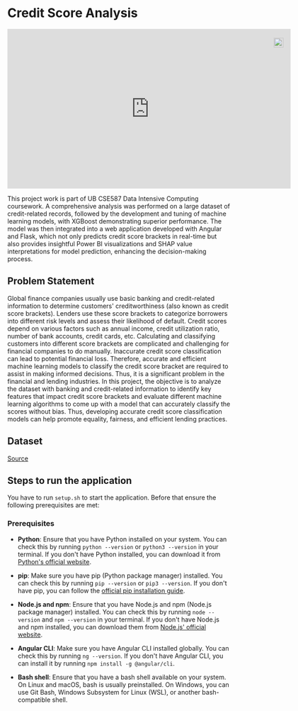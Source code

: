 # Credit Score Analysis


<div style="position:relative;width:fit-content;height:fit-content;">
    <a style="position:absolute;top:20px;right:1rem;opacity:0.8;" href="https://clipchamp.com/watch/z0YbMAxJrOa?utm_source=embed&utm_medium=embed&utm_campaign=watch">
        <img style="height:22px;" src="https://clipchamp.com/e.svg" alt="Made with Clipchamp" />
    </a>
    <iframe allow="autoplay;" allowfullscreen style="border:none" src="https://clipchamp.com/watch/z0YbMAxJrOa/embed" width="640" height="360"></iframe>
</div>

This project work is part of UB CSE587 Data Intensive Computing coursework. A comprehensive analysis was performed on a large dataset of credit-related records, followed by the development and tuning of machine learning models, with XGBoost demonstrating superior performance. The model was then integrated into a web application developed with Angular and Flask, which not only predicts credit score brackets in real-time but also provides insightful Power BI visualizations and SHAP value interpretations for model prediction, enhancing the decision-making process.

## Problem Statement

Global finance companies usually use basic banking and credit-related information to determine customers' creditworthiness (also known as credit score brackets). Lenders use these score brackets to categorize borrowers into different risk levels and assess their likelihood of default. Credit scores depend on various factors such as annual income, credit utilization ratio, number of bank accounts, credit cards, etc. Calculating and classifying customers into different score brackets are complicated and challenging for financial companies to do manually. Inaccurate credit score classification can lead to potential financial loss. Therefore, accurate and efficient machine learning models to classify the credit score bracket are required to assist in making informed decisions. Thus, it is a significant problem in the financial and lending industries.
In this project, the objective is to analyze the dataset with banking and credit-related information to identify key features that impact credit score brackets and evaluate different machine learning algorithms to come up with a model that can accurately classify the scores without bias. Thus, developing accurate credit score classification models can help promote equality, fairness, and efficient lending practices.

## Dataset
[Source](https://www.kaggle.com/datasets/parisrohan/credit-score-classification?select=train.csv)

## Steps to run the application

You have to run `setup.sh` to start the application. Before that ensure the following prerequisites are met:

### Prerequisites

- **Python**: Ensure that you have Python installed on your system. You can check this by running `python --version` or `python3 --version` in your terminal. If you don't have Python installed, you can download it from [Python's official website](https://www.python.org/downloads/).

- **pip**: Make sure you have pip (Python package manager) installed. You can check this by running `pip --version` or `pip3 --version`. If you don't have pip, you can follow the [official pip installation guide](https://pip.pypa.io/en/stable/installation/).

- **Node.js and npm**: Ensure that you have Node.js and npm (Node.js package manager) installed. You can check this by running `node --version` and `npm --version` in your terminal. If you don't have Node.js and npm installed, you can download them from [Node.js' official website](https://nodejs.org/en/download/).

- **Angular CLI**: Make sure you have Angular CLI installed globally. You can check this by running `ng --version`. If you don't have Angular CLI, you can install it by running `npm install -g @angular/cli`.

- **Bash shell**: Ensure that you have a bash shell available on your system. On Linux and macOS, bash is usually preinstalled. On Windows, you can use Git Bash, Windows Subsystem for Linux (WSL), or another bash-compatible shell.
